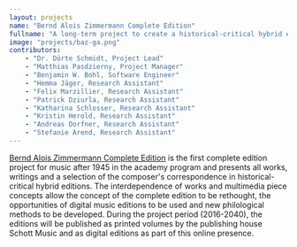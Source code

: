 ```yaml
---
layout: projects
name: "Bernd Alois Zimmermann Complete Edition"
fullname: "A long-term project to create a historical-critical hybrid edition."
image: "projects/baz-ga.png"
contributors:
    - "Dr. Dörte Schmidt, Project Lead"
    - "Matthias Pasdzierny, Project Manager"
    - "Benjamin W. Bohl, Software Engineer"
    - "Hemma Jäger, Research Assistant"
    - "Felix Marzillier, Research Assistant"
    - "Patrick Dziurla, Research Assistant"
    - "Katharina Schlosser, Research Assistant"
    - "Kristin Herold, Research Assistant"
    - "Andreas Dorfner, Research Assistant"
    - "Stefanie Arend, Research Assistant"
---
```

[Bernd Alois Zimmermann Complete Edition](https://www.zimmermann-gesamtausgabe.de/) is the first complete edition project for music after 1945 in the academy program and presents all works, writings and a selection of the composer's correspondence in historical-critical hybrid editions. The interdependence of works and multimedia piece concepts allow the concept of the complete edition to be rethought, the opportunities of digital music editions to be used and new philological methods to be developed. During the project period (2016-2040), the editions will be published as printed volumes by the publishing house Schott Music and as digital editions as part of this online presence.
